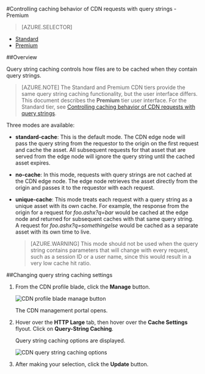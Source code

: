 <properties
	pageTitle="CDN - Controlling caching behavior of requests with query strings - Premium"
	description="CDN query string caching controls how files are to be cached when they contain query strings."
	services="cdn"
	documentationCenter=".NET"
	authors="camsoper"
	manager="erikre"
	editor=""/>

<tags
	ms.service="cdn"
	ms.workload="tbd"
	ms.tgt_pltfrm="na"
	ms.devlang="na"
	ms.topic="article"
	ms.date="02/25/2016" 
	ms.author="casoper"/>

#Controlling caching behavior of CDN requests with query strings - Premium

> [AZURE.SELECTOR]
- [Standard](cdn-query-string.md)
- [Premium](cdn-query-string-premium.md)

##Overview

Query string caching controls how files are to be cached when they contain query strings.

> [AZURE.NOTE] The Standard and Premium CDN tiers provide the same query string caching functionality, but the user interface differs.  This document describes the **Premium** tier user interface.  For the Standard tier, see [Controlling caching behavior of CDN requests with query strings](cdn-query-string.md).

Three modes are available:

- **standard-cache**:  This is the default mode.  The CDN edge node will pass the query string from the requestor to the origin on the first request and cache the asset.  All subsequent requests for that asset that are served from the edge node will ignore the query string until the cached asset expires.
- **no-cache**:  In this mode, requests with query strings are not cached at the CDN edge node.  The edge node retrieves the asset directly from the origin and passes it to the requestor with each request.
- **unique-cache**:  This mode treats each request with a query string as a unique asset with its own cache.  For example, the response from the origin for a request for *foo.ashx?q=bar* would be cached at the edge node and returned for subsequent caches with that same query string.  A request for *foo.ashx?q=somethingelse* would be cached as a separate asset with its own time to live.

	>[AZURE.WARNING] This mode should not be used when the query string contains parameters that will change with every request, such as a session ID or a user name, since this would result in a very low cache hit ratio.

##Changing query string caching settings

1. From the CDN profile blade, click the **Manage** button.

	![CDN profile blade manage button](./media/cdn-query-string-premium/cdn-manage-btn.png)

	The CDN management portal opens.

2. Hover over the **HTTP Large** tab, then hover over the **Cache Settings** flyout.  Click on **Query-String Caching**.

	Query string caching options are displayed.

	![CDN query string caching options](./media/cdn-query-string-premium/cdn-query-string.png)

3. After making your selection, click the **Update** button.
